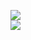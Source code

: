 [![](https://img.shields.io/badge/Made%20With-Github%20Spray-lightgrey.svg?style=for-the-badge&logo=github)](https://github.com/Annihil/github-spray#1759)  
[![](https://i.imgur.com/2DrTn0Z.gif)](https://github.com/Annihil/github-spray)